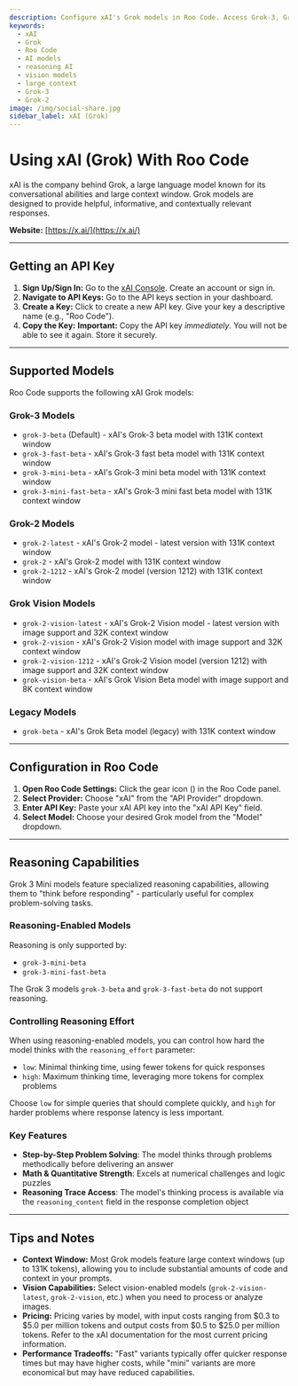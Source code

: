 ```yaml
---
description: Configure xAI's Grok models in Roo Code. Access Grok-3, Grok-2, and vision models with large context windows and reasoning capabilities.
keywords:
  - xAI
  - Grok
  - Roo Code
  - AI models
  - reasoning AI
  - vision models
  - large context
  - Grok-3
  - Grok-2
image: /img/social-share.jpg
sidebar_label: xAI (Grok)
---
```


# Using xAI (Grok) With Roo Code

xAI is the company behind Grok, a large language model known for its conversational abilities and large context window. Grok models are designed to provide helpful, informative, and contextually relevant responses.

**Website:** [https://x.ai/](https://x.ai/)

---

## Getting an API Key

1.  **Sign Up/Sign In:** Go to the [xAI Console](https://console.x.ai/). Create an account or sign in.
2.  **Navigate to API Keys:** Go to the API keys section in your dashboard.
3.  **Create a Key:** Click to create a new API key. Give your key a descriptive name (e.g., "Roo Code").
4.  **Copy the Key:** **Important:** Copy the API key *immediately*. You will not be able to see it again. Store it securely.

---

## Supported Models

Roo Code supports the following xAI Grok models:

### Grok-3 Models
* `grok-3-beta` (Default) - xAI's Grok-3 beta model with 131K context window
* `grok-3-fast-beta` - xAI's Grok-3 fast beta model with 131K context window
* `grok-3-mini-beta` - xAI's Grok-3 mini beta model with 131K context window
* `grok-3-mini-fast-beta` - xAI's Grok-3 mini fast beta model with 131K context window

### Grok-2 Models
* `grok-2-latest` - xAI's Grok-2 model - latest version with 131K context window
* `grok-2` - xAI's Grok-2 model with 131K context window
* `grok-2-1212` - xAI's Grok-2 model (version 1212) with 131K context window

### Grok Vision Models
* `grok-2-vision-latest` - xAI's Grok-2 Vision model - latest version with image support and 32K context window
* `grok-2-vision` - xAI's Grok-2 Vision model with image support and 32K context window
* `grok-2-vision-1212` - xAI's Grok-2 Vision model (version 1212) with image support and 32K context window
* `grok-vision-beta` - xAI's Grok Vision Beta model with image support and 8K context window

### Legacy Models
* `grok-beta` - xAI's Grok Beta model (legacy) with 131K context window

---

## Configuration in Roo Code

1.  **Open Roo Code Settings:** Click the gear icon (<Codicon name="gear" />) in the Roo Code panel.
2.  **Select Provider:** Choose "xAI" from the "API Provider" dropdown.
3.  **Enter API Key:** Paste your xAI API key into the "xAI API Key" field.
4.  **Select Model:** Choose your desired Grok model from the "Model" dropdown.

---

## Reasoning Capabilities

Grok 3 Mini models feature specialized reasoning capabilities, allowing them to "think before responding" - particularly useful for complex problem-solving tasks.

### Reasoning-Enabled Models

Reasoning is only supported by:
* `grok-3-mini-beta`
* `grok-3-mini-fast-beta`

The Grok 3 models `grok-3-beta` and `grok-3-fast-beta` do not support reasoning.

### Controlling Reasoning Effort

When using reasoning-enabled models, you can control how hard the model thinks with the `reasoning_effort` parameter:

* `low`: Minimal thinking time, using fewer tokens for quick responses
* `high`: Maximum thinking time, leveraging more tokens for complex problems

Choose `low` for simple queries that should complete quickly, and `high` for harder problems where response latency is less important.

### Key Features

* **Step-by-Step Problem Solving**: The model thinks through problems methodically before delivering an answer
* **Math & Quantitative Strength**: Excels at numerical challenges and logic puzzles
* **Reasoning Trace Access**: The model's thinking process is available via the `reasoning_content` field in the response completion object

---

## Tips and Notes

* **Context Window:** Most Grok models feature large context windows (up to 131K tokens), allowing you to include substantial amounts of code and context in your prompts.
* **Vision Capabilities:** Select vision-enabled models (`grok-2-vision-latest`, `grok-2-vision`, etc.) when you need to process or analyze images.
* **Pricing:** Pricing varies by model, with input costs ranging from $0.3 to $5.0 per million tokens and output costs from $0.5 to $25.0 per million tokens. Refer to the xAI documentation for the most current pricing information.
* **Performance Tradeoffs:** "Fast" variants typically offer quicker response times but may have higher costs, while "mini" variants are more economical but may have reduced capabilities.